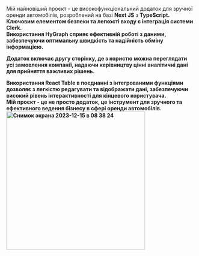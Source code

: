 Мій найновіший проєкт - це високофункціональний додаток для зручної оренди автомобілів, розроблений на базі <b>Next JS</b> з <b>TypeScript<b/>.<br/> 
Ключовим елементом безпеки та легкості входу є інтеграція системи <b>Clerk<b/>.<br/> 
Використання <b>HyGraph<b/> сприяє ефективній роботі з даними, забезпечуючи оптимальну швидкість та надійність обміну інформацією.<br/> 

Додаток включає другу сторінку, де з користю можна переглядати усі замовлення компанії, надаючи керівництву цінні аналітичні дані для прийняття важливих рішень.<br/> 

Використання <b>React Table</b> в поєднанні з інтегрованими функціями дозволяє з легкістю редагувати та відображати дані, забезпечуючи високий рівень інтерактивності для кінцевого користувача.<br/> 
Мій проєкт - це не просто додаток, це інструмент для зручного та ефективного ведення бізнесу в сфері оренди автомобілів.<br/>
<img width="369" alt="Снимок экрана 2023-12-15 в 08 38 24" src="https://github.com/Artem91S/Car_rent/assets/115031070/359edcea-e1fd-4f1f-954a-032a8d0819ce">
